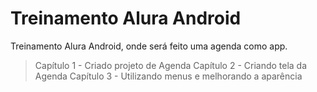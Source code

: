 # Treinamento Alura Android

Treinamento Alura Android, onde será feito uma agenda como app.

> Capítulo 1 - Criado projeto de Agenda
> Capítulo 2 - Criando tela da Agenda
> Capítulo 3 - Utilizando menus e melhorando a aparência
